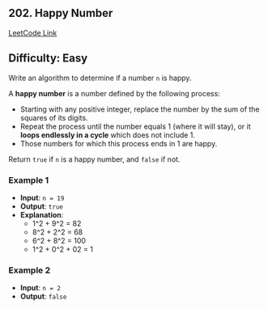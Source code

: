 ## 202. Happy Number

[LeetCode Link](https://leetcode.com/problems/happy-number)

## Difficulty: Easy

Write an algorithm to determine if a number `n` is happy.

A **happy number** is a number defined by the following process:

- Starting with any positive integer, replace the number by the sum of the squares of its digits.
- Repeat the process until the number equals 1 (where it will stay), or it **loops endlessly in a cycle** which does not
  include 1.
- Those numbers for which this process ends in 1 are happy.

Return `true` if `n` is a happy number, and `false` if not.

### Example 1

- **Input**: `n = 19`
- **Output**: `true`
- **Explanation**: 
  - 1^2 + 9^2 = 82 
  - 8^2 + 2^2 = 68 
  - 6^2 + 8^2 = 100 
  - 1^2 + 0^2 + 02 = 1

### Example 2

- **Input**: `n = 2`
- **Output**: `false`